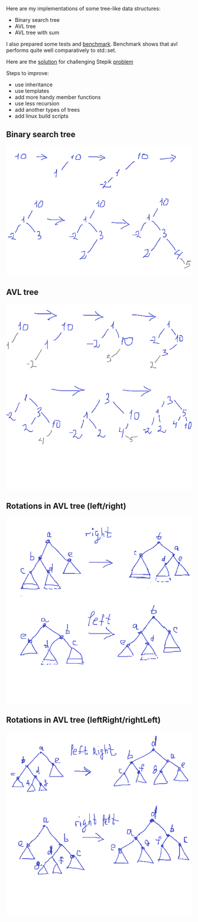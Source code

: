 Here are my implementations of some tree-like data structures:

- Binary search tree
- AVL tree
- AVL tree with sum

I also prepared some tests and [benchmark](https://github.com/emelyantsev/trees/blob/main/Tests/benchmark_01.ipynb).
Benchmark shows that avl performs quite well comparatively to std::set.

Here are the [solution](https://github.com/emelyantsev/trees/tree/main/StepikSolution) for challenging Stepik [problem](https://stepik.org/lesson/45970/step/4?unit=24123)

Steps to improve:
- use inheritance
- use templates
- add more handy member functions
- use less recursion
- add another types of trees
- add linux build scripts

## Binary search tree
![Insertion to BST](https://github.com/emelyantsev/trees/blob/main/Images/bst.png)

## AVL tree
![Insertion to AVL](https://github.com/emelyantsev/trees/blob/main/Images/avl.png)

## Rotations in AVL tree (left/right)
![Simple rotations](https://github.com/emelyantsev/trees/blob/main/Images/right.png)

## Rotations in AVL tree (leftRight/rightLeft)
![Complicated rotations](https://github.com/emelyantsev/trees/blob/main/Images/leftRight.png)